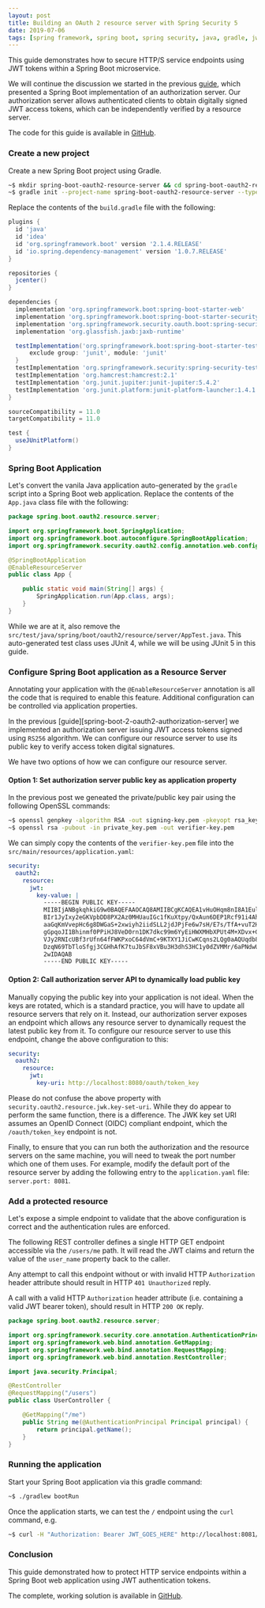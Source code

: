 ```yaml
---
layout: post
title: Building an OAuth 2 resource server with Spring Security 5
date: 2019-07-06
tags: [spring framework, spring boot, spring security, java, gradle, jwt, oauth]
---
```


This guide demonstrates how to secure HTTP/S service endpoints using JWT tokens within a Spring Boot microservice.

We will continue the discussion we started in the previous [guide][spring-security-oauth2-authorization-server], which presented a Spring Boot implementation of an authorization server.
Our authorization server allows authenticated clients to obtain digitally signed JWT access tokens, which can be independently verified by a resource server.

The code for this guide is available in [GitHub][spring-boot-oauth2-resource-server.git].

### Create a new project
Create a new Spring Boot project using Gradle.

```bash
~$ mkdir spring-boot-oauth2-resource-server && cd spring-boot-oauth2-resource-server
~$ gradle init --project-name spring-boot-oauth2-resource-server --type java-application --test-framework junit --package spring.boot.oauth2.resource.server --dsl groovy
```

Replace the contents of the `build.gradle` file with the following:

```groovy
plugins {
  id 'java'
  id 'idea'
  id 'org.springframework.boot' version '2.1.4.RELEASE'
  id 'io.spring.dependency-management' version '1.0.7.RELEASE'
}

repositories {
  jcenter()
}

dependencies {
  implementation 'org.springframework.boot:spring-boot-starter-web'
  implementation 'org.springframework.boot:spring-boot-starter-security'
  implementation 'org.springframework.security.oauth.boot:spring-security-oauth2-autoconfigure:2.1.6.RELEASE'
  implementation 'org.glassfish.jaxb:jaxb-runtime'

  testImplementation('org.springframework.boot:spring-boot-starter-test') {
      exclude group: 'junit', module: 'junit'
  }
  testImplementation 'org.springframework.security:spring-security-test'
  testImplementation 'org.hamcrest:hamcrest:2.1'
  testImplementation 'org.junit.jupiter:junit-jupiter:5.4.2'
  testImplementation 'org.junit.platform:junit-platform-launcher:1.4.1'
}

sourceCompatibility = 11.0
targetCompatibility = 11.0

test {
  useJUnitPlatform()
}
```

### Spring Boot Application
Let's convert the vanila Java application auto-generated by the `gradle` script into a Spring Boot web application.
Replace the contents of the `App.java` class file with the following:

```java
package spring.boot.oauth2.resource.server;

import org.springframework.boot.SpringApplication;
import org.springframework.boot.autoconfigure.SpringBootApplication;
import org.springframework.security.oauth2.config.annotation.web.configuration.EnableResourceServer;

@SpringBootApplication
@EnableResourceServer
public class App {

    public static void main(String[] args) {
        SpringApplication.run(App.class, args);
    }
}
```

While we are at it, also remove the `src/test/java/spring/boot/oauth2/resource/server/AppTest.java`. This auto-generated test class uses JUnit 4, while we will be using JUnit 5 in this guide.

### Configure Spring Boot application as a Resource Server
Annotating your application with the `@EnableResourceServer` annotation is all the code that is required to enable this feature.
Additional configuration can be controlled via application properties.

In the previous [guide][spring-boot-2-oauth2-authorization-server] we implemented an authorization server issuing JWT access tokens signed using `RS256` algorithm.
We can configure our resource server to use its public key to verify access token digital signatures.

We have two options of how we can configure our resource server.

#### Option 1: Set authorization server public key as application property

In the previous post we geneated the private/public key pair using the following OpenSSL commands:

```bash
~$ openssl genpkey -algorithm RSA -out signing-key.pem -pkeyopt rsa_keygen_bits:2048
~$ openssl rsa -pubout -in private_key.pem -out verifier-key.pem
```

We can simply copy the contents of the `verifier-key.pem` file into the `src/main/resources/application.yaml`:

```yaml
security:
  oauth2:
    resource:
      jwt:
        key-value: |
          -----BEGIN PUBLIC KEY-----
          MIIBIjANBgkqhkiG9w0BAQEFAAOCAQ8AMIIBCgKCAQEA1vHuOHqm8nI8A1EulAyA
          BIr1JyIxy2eGKVpbDD8PX2Az0MHUauIGc1fKuXtpy/QxAun6DEP1Rcf91i4AhnWX
          aaGqKmVvepHc6g8DWGaS+2xwiyh2iidSLL2jdJPjFe6w7sH/E7s/TfA+vuT2HQqU
          gGpqoJI1Bhinmf0PPiHJ8VeD0rn1DK7dkc99m6YyEiHWXMHbXPUt4M+XDvx+GGyv
          VJy2RNIcUBf3rUfn64fFWKPxoC64dVmC+9KTXY1JiCwKCqns2LQg0aAQUqdb8Q6P
          DzqN69TbTloSfgj3CGHhAfK7tuJbSF8xVBu3H3dhS3HC1y0dZVMMr/6aPNdwUOo/
          2wIDAQAB
          -----END PUBLIC KEY-----
```

#### Option 2: Call authorization server API to dynamically load public key

Manually copying the public key into your application is not ideal. When the keys are rotated, which is a standard practice, you will have to update all resource servers that rely on it.
Instead, our authorization server exposes an endpoint which allows any resource server to dynamically request the latest public key from it.
To configure our resource server to use this endpoint, change the above configuration to this:

```yaml
security:
  oauth2:
    resource:
      jwt:
        key-uri: http://localhost:8080/oauth/token_key
```

Please do not confuse the above property with `security.oauth2.resource.jwk.key-set-uri`. While they do appear to perform the same function, there is a difference.
The JWK key set URI assumes an OpenID Connect (OIDC) compliant endpoint, which the `/oauth/token_key` endpoint is not.

Finally, to ensure that you can run both the authorization and the resource servers on the same machine, you will need to tweak the port number which one of them uses.
For example, modify the default port of the resource server by adding the following entry to the `application.yaml` file: `server.port: 8081`.

### Add a protected resource
Let's expose a simple endpoint to validate that the above configuration is correct and the authentication rules are enforced.

The following REST controller defines a single HTTP GET endpoint accessible via the `/users/me` path.
It will read the JWT claims and return the value of the `user_name` property back to the caller.

Any attempt to call this endpoint without or with invalid HTTP `Authorization` header attribute should result in HTTP `401 Unauthorized` reply.

A call with a valid HTTP `Authorization` header attribute (i.e. containing a valid JWT bearer token), should result in HTTP `200 OK` reply.

```java
package spring.boot.oauth2.resource.server;

import org.springframework.security.core.annotation.AuthenticationPrincipal;
import org.springframework.web.bind.annotation.GetMapping;
import org.springframework.web.bind.annotation.RequestMapping;
import org.springframework.web.bind.annotation.RestController;

import java.security.Principal;

@RestController
@RequestMapping("/users")
public class UserController {

    @GetMapping("/me")
    public String me(@AuthenticationPrincipal Principal principal) {
        return principal.getName();
    }
}
```

### Running the application

Start your Spring Boot application via this gradle command:

```bash
~$ ./gradlew bootRun
```

Once the application starts, we can test the `/` endpoint using the `curl` command, e.g.

```bash
~$ curl -H "Authorization: Bearer JWT_GOES_HERE" http://localhost:8081/users/me --verbose
```

### Conclusion
This guide demonstrated how to protect HTTP service endpoints within a Spring Boot web application using JWT authentication tokens.

The complete, working solution is available in [GitHub][spring-boot-oauth2-resource-server.git].

[spring-security-oauth2-authorization-server]: /2019/06/28/spring-security-oauth2-authorization-server
[spring-boot-oauth2-resource-server.git]: https://github.com/academyhq/spring-boot-oauth2-resource-server

